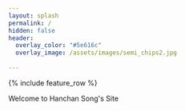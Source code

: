 ```yaml
---
layout: splash
permalink: /
hidden: false
header:
  overlay_color: "#5e616c"
  overlay_image: /assets/images/semi_chips2.jpg
   
---
```


{% include feature_row %}

Welcome to Hanchan Song's Site
